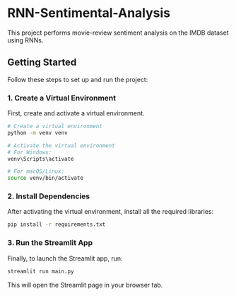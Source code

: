 # RNN-Sentimental-Analysis

This project performs movie-review sentiment analysis on the IMDB dataset using RNNs.

## Getting Started

Follow these steps to set up and run the project:

### 1. Create a Virtual Environment
First, create and activate a virtual environment.

```bash
# Create a virtual environment
python -m venv venv

# Activate the virtual environment
# For Windows:
venv\Scripts\activate

# For macOS/Linux:
source venv/bin/activate
```
### 2. Install Dependencies

After activating the virtual environment, install all the required libraries:
```bash
pip install -r requirements.txt
```
### 3. Run the Streamlit App
Finally, to launch the Streamlit app, run:
```bash
streamlit run main.py
```

This will open the Streamlit page in your browser tab.


